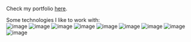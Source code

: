 Check my portfolio [here](https://www.emikinder.dev).

Some technologies I like to work with:\
![image](https://img.shields.io/badge/JavaScript-FFFF00?style=for-the-badge&logo=javascript&logoColor=000000)
![image](https://img.shields.io/badge/React-20232A?style=for-the-badge&logo=react&logoColor=61DAFB)
![image](https://img.shields.io/badge/next.js-000000?style=for-the-badge&logo=nextdotjs&logoColor=white)
![image](https://img.shields.io/badge/typescript-000080?style=for-the-badge&logo=typescript&logoColor=white)
![image](https://img.shields.io/badge/astro-000000?style=for-the-badge&logo=astro&logoColor=red)
![image](https://img.shields.io/badge/HTML5-E34F26?style=for-the-badge&logo=html5&logoColor=white)
![image](https://img.shields.io/badge/CSS3-1572B6?style=for-the-badge&logo=css3&logoColor=white)
![image](https://img.shields.io/badge/Tailwind_CSS-38B2AC?style=for-the-badge&logo=tailwind-css&logoColor=white)
![image](https://img.shields.io/badge/Threejs-ffffff?style=for-the-badge&logo=threedotjs&logoColor=black)
